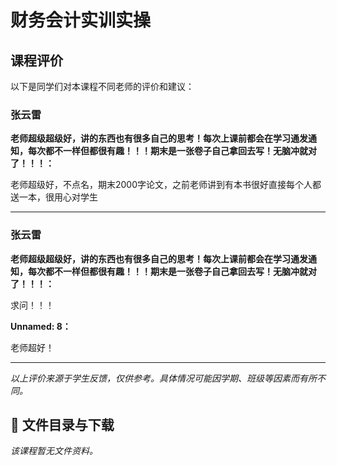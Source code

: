 # 财务会计实训实操

## 课程评价

以下是同学们对本课程不同老师的评价和建议：

### 张云雷

**老师超级超级好，讲的东西也有很多自己的思考！每次上课前都会在学习通发通知，每次都不一样但都很有趣！！！期末是一张卷子自己拿回去写！无脑冲就对了！！！：**

老师超级好，不点名，期末2000字论文，之前老师讲到有本书很好直接每个人都送一本，很用心对学生

---

### 张云雷

**老师超级超级好，讲的东西也有很多自己的思考！每次上课前都会在学习通发通知，每次都不一样但都很有趣！！！期末是一张卷子自己拿回去写！无脑冲就对了！！！：**

求问！！！

**Unnamed: 8：**

老师超好！

---

*以上评价来源于学生反馈，仅供参考。具体情况可能因学期、班级等因素而有所不同。*
## 📄 文件目录与下载

_该课程暂无文件资料。_
